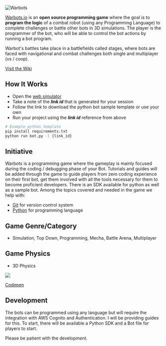 ![Warbots](https://warbots.io/images/logo.png)

[Warbots.io](https://warbots.io) is an **open source programming game** where the goal is to **program the logic** of a combat robot (using any Programming Language) to complete challenges or battle other bots in 3D simulations. The player is the programmer of the bot, who will be able to control the bot actions by running a bot program.

Warbot's battles take place in a battlefields called stages, where bots are faced with navigational and combat challenges both single and multiplayer (vs / coop).

[Visit the Wiki](https://github.com/gianksp/warbots/wiki)

How It Works
------------

- Open the [web simulator](https://app.warbots.io)
- Take a note of the ***link id*** that is generated for your session
- Follow the link to download the python bot sample template or use your own
- Run your project using the ***link id*** reference from above

```bash
# Example python template
pip install requirements.txt
python run bot.py -l {link_id}
```

Initiative
----------

Warbots is a programming game where the gameplay is mainly focused during the coding / debugging phase of your Bot. Tutorials and guides will be added through the game to guide players from zero coding experience on their first bot, get them involved with all the tools necessary for them to become proficient developers. There is an SDK available for python as well as a sample bot. Among the topics covered and needed in the game we help with:

- [Git](https://github.com) for version control system
- [Python](https://www.learnpython.org/) for programming language

Game Genre/Category
-------------------

- Simulation, Top Down, Programming, Mecha, Battle Arena, Multiplayer

Game Physics
------------

- 3D Physics

![](http://i.imgur.com/zNdRzEJ.gif)

[Codepen](https://codepen.io/gianksp/pen/LLjqvM/#0)


Development
----------

The bots can be programmed using any language but will require the integration with AWS Cognito and Authentication. I will be providing guides for this. To start, there will be available a Python SDK and a Bot file for players to start.

Please be patient with the development.
